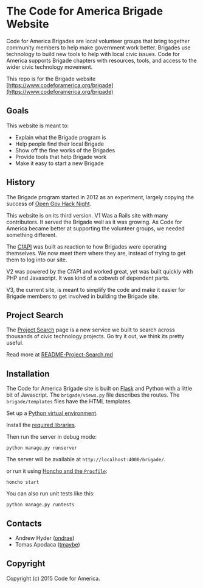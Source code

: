 # The Code for America Brigade Website

Code for America Brigades are local volunteer groups that bring together community members to help make government work better. Brigades use technology to build new tools to help with local civic issues. Code for America supports Brigade chapters with resources, tools, and access to the wider civic technology movement.

This repo is for the Brigade website [https://www.codeforamerica.org/brigade](https://www.codeforamerica.org/brigade)

## Goals
This website is meant to:
* Explain what the Brigade program is
* Help people find their local Brigade
* Show off the fine works of the Brigades
* Provide tools that help Brigade work
* Make it easy to start a new Brigade

## History

The Brigade program started in 2012 as an experiment, largely copying the success of [Open Gov Hack Night](http://opengovhacknight.org/).

This website is on its third version. V1 Was a Rails site with many contributors. It served the Brigade well as it was growing. As Code for America became better at supporting the volunteer groups, we needed something different.

The [CfAPI](http://github.com/codeforamerica/cfapi) was built as reaction to how Brigades were operating themselves. We now meet them where they are, instead of trying to get them to log into our site.

V2 was powered by the CfAPI and worked great, yet was built quickly with PHP and Javascript. It was kind of a cobweb of dependent parts.

V3, the current site, is meant to simplify the code and make it easier for Brigade members to get involved in building the Brigade site.

## Project Search
The [Project Search](http://www.codeforamerica.org/brigade/projects) page is a new service we built to search across thousands of civic technology projects. Go try it out, we think its pretty useful.

Read more at [README-Project-Search.md](README-Project-Search.md)

## Installation

The Code for America Brigade site is built on [Flask](http://flask.pocoo.org/) and Python with a little bit of Javascript. The `brigade/views.py` file describes the routes. The `brigade/templates` files have the HTML templates.

Set up a [Python virtual environment](https://github.com/codeforamerica/howto/blob/master/Python-Virtualenv.md).

Install the [required libraries](https://github.com/codeforamerica/howto/blob/master/Python-Virtualenv.md#install-packages).

Then run the server in debug mode:

    python manage.py runserver

The server will be available at `http://localhost:4000/brigade/`.

or run it using [Honcho and the `Procfile`](https://github.com/codeforamerica/howto/blob/master/Procfile.md):

    honcho start

You can also run unit tests like this:

    python manage.py runtests

Contacts
--------

* Andrew Hyder ([ondrae](https://github.com/ondrae))
* Tomas Apodaca ([tmaybe](https://github.com/tmaybe))

Copyright
---------

Copyright (c) 2015 Code for America.
